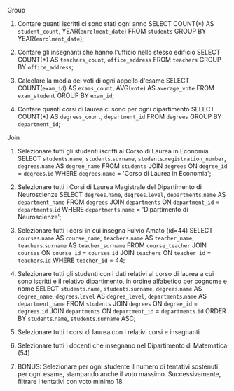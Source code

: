 Group
1. Contare quanti iscritti ci sono stati ogni anno
SELECT COUNT(*) AS `student_count`, YEAR(`enrolment_date`)
FROM `students`
GROUP BY YEAR(`enrolment_date`);

2. Contare gli insegnanti che hanno l'ufficio nello stesso edificio
SELECT COUNT(*) AS `teachers_count`, `office_address`
FROM `teachers`
GROUP BY `office_address`;

3. Calcolare la media dei voti di ogni appello d'esame
SELECT COUNT(`exam_id`) AS `exams_count`, AVG(`vote`) AS `average_vote` 
FROM `exam_student` 
GROUP BY `exam_id`;

4. Contare quanti corsi di laurea ci sono per ogni dipartimento
SELECT COUNT(*) AS `degrees_count`, `department_id`
FROM `degrees`
GROUP BY `department_id`;

Join
1. Selezionare tutti gli studenti iscritti al Corso di Laurea in Economia
SELECT `students`.`name`, `students`.`surname`, `students`.`registration_number`, `degrees`.`name` AS `degree_name`
FROM `students`
JOIN `degrees` ON `degree_id` = `degrees`.`id`
WHERE `degrees`.`name` = 'Corso di Laurea in Economia';

2. Selezionare tutti i Corsi di Laurea Magistrale del Dipartimento di
Neuroscienze
SELECT `degrees`.`name`, `degrees`.`level`, `departments`.`name` AS `department_name`
FROM `degrees`
JOIN `departments` ON `department_id` = `departments`.`id`
WHERE `departments`.`name` = 'Dipartimento di Neuroscienze';

3. Selezionare tutti i corsi in cui insegna Fulvio Amato (id=44)
SELECT `courses`.`name` AS `course_name`, `teachers`.`name` AS `teacher_name`, `teachers`.`surname` AS `teacher_surname`
FROM `course_teacher`
JOIN `courses` ON `course_id` = `courses`.`id`
JOIN `teachers` ON `teacher_id` = `teachers`.`id`
WHERE `teacher_id` = 44;

4. Selezionare tutti gli studenti con i dati relativi al corso di laurea a cui
sono iscritti e il relativo dipartimento, in ordine alfabetico per cognome e
nome
SELECT `students`.`name`, `students`.`surname`, `degrees`.`name` AS `degree_name`, `degrees`.`level` AS `degree_level`, `departments`.`name` AS `department_name`
FROM `students`
JOIN `degrees` ON `degree_id` = `degrees`.`id`
JOIN `departments` ON `department_id` = `departments`.`id`
ORDER BY `students`.`name`, `students`.`surname` ASC;

5. Selezionare tutti i corsi di laurea con i relativi corsi e insegnanti
6. Selezionare tutti i docenti che insegnano nel Dipartimento di
Matematica (54)
7. BONUS: Selezionare per ogni studente il numero di tentativi sostenuti
per ogni esame, stampando anche il voto massimo. Successivamente,
filtrare i tentativi con voto minimo 18.